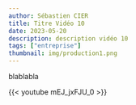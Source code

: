 ```yaml
---
author: Sébastien CIER
title: Titre Vidéo 10
date: 2023-05-20
description: description vidéo 10
tags: ["entreprise"]
thumbnail: img/production1.png
---
```


blablabla


{{< youtube mEJ_jxFJU_0 >}}


